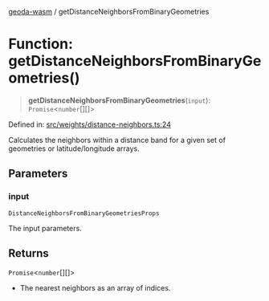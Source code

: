 [geoda-wasm](../globals.md) / getDistanceNeighborsFromBinaryGeometries

# Function: getDistanceNeighborsFromBinaryGeometries()

> **getDistanceNeighborsFromBinaryGeometries**(`input`): `Promise`\<`number`[][]\>

Defined in: [src/weights/distance-neighbors.ts:24](https://github.com/GeoDaCenter/geoda-lib/blob/d16e85157b1f26754a712ea4c9a3cf18ab0e7b74/src/js/src/weights/distance-neighbors.ts#L24)

Calculates the neighbors within a distance band for a given set of geometries or latitude/longitude arrays.

## Parameters

### input

`DistanceNeighborsFromBinaryGeometriesProps`

The input parameters.

## Returns

`Promise`\<`number`[][]\>

- The nearest neighbors as an array of indices.
